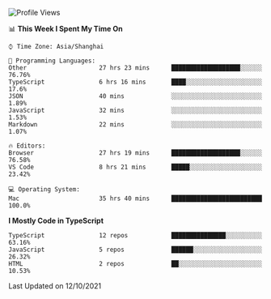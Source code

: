 <!--START_SECTION:waka-->
![Profile Views](http://img.shields.io/badge/Profile%20Views-7-blue)

📊 **This Week I Spent My Time On** 

```text
⌚︎ Time Zone: Asia/Shanghai

💬 Programming Languages: 
Other                    27 hrs 23 mins      ███████████████████░░░░░░   76.76% 
TypeScript               6 hrs 16 mins       ████░░░░░░░░░░░░░░░░░░░░░   17.6% 
JSON                     40 mins             ░░░░░░░░░░░░░░░░░░░░░░░░░   1.89% 
JavaScript               32 mins             ░░░░░░░░░░░░░░░░░░░░░░░░░   1.53% 
Markdown                 22 mins             ░░░░░░░░░░░░░░░░░░░░░░░░░   1.07%

🔥 Editors: 
Browser                  27 hrs 19 mins      ███████████████████░░░░░░   76.58% 
VS Code                  8 hrs 21 mins       █████░░░░░░░░░░░░░░░░░░░░   23.42%

💻 Operating System: 
Mac                      35 hrs 40 mins      █████████████████████████   100.0%

```

**I Mostly Code in TypeScript** 

```text
TypeScript               12 repos            ███████████████░░░░░░░░░░   63.16% 
JavaScript               5 repos             ██████░░░░░░░░░░░░░░░░░░░   26.32% 
HTML                     2 repos             ██░░░░░░░░░░░░░░░░░░░░░░░   10.53%

```



 Last Updated on 12/10/2021
<!--END_SECTION:waka-->
